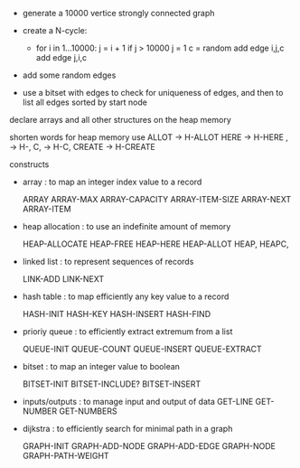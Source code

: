 
- generate a 10000 vertice strongly connected graph
- create a N-cycle:
    - for i in 1…10000:
        j = i + 1 
        if j > 10000 
            j = 1
        c = random
        add edge i,j,c
        add edge j,i,c
- add some random edges

- use a bitset with edges to check for uniqueness of edges, and then to list all edges sorted by start node
    

declare arrays and all other structures on the heap memory

shorten words for heap memory use 
    ALLOT → H-ALLOT
    HERE → H-HERE
    , → H-,
    C, → H-C,
    CREATE → H-CREATE


constructs

- array : to map an integer index value to a record

    ARRAY
    ARRAY-MAX
    ARRAY-CAPACITY
    ARRAY-ITEM-SIZE
    ARRAY-NEXT
    ARRAY-ITEM

- heap allocation : to use an indefinite amount of memory

    HEAP-ALLOCATE
    HEAP-FREE
    HEAP-HERE
    HEAP-ALLOT
    HEAP,
    HEAPC,

- linked list : to represent sequences of records
    
    LINK-ADD
    LINK-NEXT

- hash table : to map efficiently any key value to a record

    HASH-INIT
    HASH-KEY
    HASH-INSERT
    HASH-FIND

- prioriy queue : to efficiently extract extremum from a list

    QUEUE-INIT
    QUEUE-COUNT
    QUEUE-INSERT
    QUEUE-EXTRACT

- bitset : to map an integer value to boolean

    BITSET-INIT
    BITSET-INCLUDE?
    BITSET-INSERT

- inputs/outputs : to manage input and output of data
    GET-LINE
    GET-NUMBER
    GET-NUMBERS

- dijkstra : to efficiently search for minimal path in a graph
    
    GRAPH-INIT
    GRAPH-ADD-NODE
    GRAPH-ADD-EDGE
    GRAPH-NODE
    GRAPH-PATH-WEIGHT




